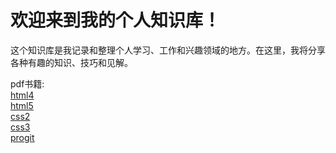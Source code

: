 # 欢迎来到我的个人知识库！

这个知识库是我记录和整理个人学习、工作和兴趣领域的地方。在这里，我将分享各种有趣的知识、技巧和见解。

pdf书籍:  
<a href="pdf/html4.pdf">html4</a>  
<a href="pdf/html5.pdf">html5</a>  
<a href="pdf/css2.pdf">css2</a>  
<a href="pdf/css3.pdf">css3</a>  
<a href="pdf/progit.pdf">progit</a>  
